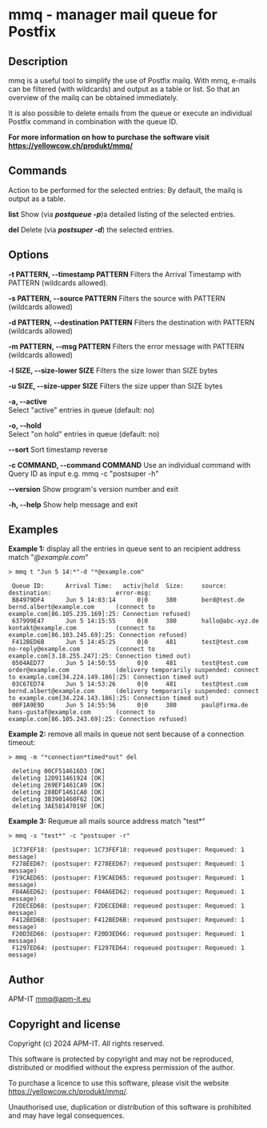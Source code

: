 # mmq - manager mail queue for Postfix 

## Description

mmq is a useful tool to simplify the use of Postfix mailq.
With mmq, e-mails can be filtered (with wildcards) and output as a table or list.
So that an overview of the mailq can be obtained immediately.

It is also possible to delete emails from the queue or execute an individual Postfix command in combination with the queue ID.

**For more information on how to purchase the software visit <https://yellowcow.ch/produkt/mmq/>**

## Commands

Action to be performed for the selected entries:
By default, the mailq is output as a table.

**list**
Show (via ***postqueue -p***)a detailed listing of the selected entries.

**del** Delete (via ***postsuper -d***) the selected entries.

## Options

**-t PATTERN, --timestamp PATTERN**
Filters the Arrival Timestamp with PATTERN (wildcards allowed).
 
**-s PATTERN, --source PATTERN**
Filters the source with PATTERN (wildcards allowed)
  
**-d PATTERN, --destination PATTERN**
Filters the destination with PATTERN (wildcards allowed)

**-m PATTERN, --msg PATTERN**
Filters the error message with PATTERN (wildcards allowed)
  
**-l SIZE, --size-lower SIZE**
Filters the size lower than SIZE bytes
  
**-u SIZE, --size-upper SIZE**
Filters the size upper than SIZE bytes
  
**-a, --active**          
Select "active" entries in queue (default: no)
  
**-o, --hold**           
Select "on hold" entries in queue (default: no)
  
**--sort**
Sort timestamp reverse
  
**-c COMMAND, --command COMMAND**
Use an individual command with Query ID as input e.g. mmq -c "postsuper -h"

**--version**
Show program's version number and exit

**-h, --help**
Show help message and exit

## Examples

**Example 1:** display all the entries in queue sent to an recipient address match "*@example.com*"

    > mmq t "Jun 5 14:*"-d "*@example.com"
     
     Queue ID:      Arrival Time:   activ|hold  Size:     source:               destination:                  error-msg:
     B84979DF4      Jun 5 14:03:14      0|0     380       berd@test.de          bernd.albert@example.com      (connect to example.com[86.105.235.169]:25: Connection refused)
     637999E47      Jun 5 14:15:55      0|0     380       hallo@abc-xyz.de      kontakt@example.com           (connect to example.com[86.103.245.69]:25: Connection refused)
     F412BED6B      Jun 5 14:45:25      0|0     481       test@test.com         no-reply@example.com          (connect to example.com[3.18.255.247]:25: Connection timed out)
     0504AED77      Jun 5 14:50:55      0|0     481       test@test.com         order@example.com             (delivery temporarily suspended: connect to example.com[34.224.149.186]:25: Connection timed out)
     03C67ED74      Jun 5 14:53:26      0|0     481       test@test.com         bernd.albert@example.com      (delivery temporarily suspended: connect to example.com[34.224.143.186]:25: Connection timed out)
     00F1A9E9D      Jun 5 14:55:56      0|0     380       paul@firma.de         hans-gustaf@example.com       (connect to example.com[86.105.243.69]:25: Connection refused)

**Example 2:** remove all mails in queue not sent because of a connection timeout:

    > mmq -m "*connection*timed*out" del

     deleting 00CF514616D3 [OK]
     deleting 12D911461924 [OK]
     deleting 269EF1461CA9 [OK]
     deleting 288DF1461CA0 [OK]
     deleting 3B3901460F62 [OK]
     deleting 3AE58147019F [OK]

**Example 3:** Requeue all mails source address match "test*"

    > mmq -s "test*" -c "postsuper -r"
     
     1C73FEF18: (postsuper: 1C73FEF18: requeued postsuper: Requeued: 1 message)
     F278EED67: (postsuper: F278EED67: requeued postsuper: Requeued: 1 message)
     F19CAED65: (postsuper: F19CAED65: requeued postsuper: Requeued: 1 message)
     F04A6ED62: (postsuper: F04A6ED62: requeued postsuper: Requeued: 1 message)
     F2DECED68: (postsuper: F2DECED68: requeued postsuper: Requeued: 1 message)
     F412BED6B: (postsuper: F412BED6B: requeued postsuper: Requeued: 1 message)
     F20D3ED66: (postsuper: F20D3ED66: requeued postsuper: Requeued: 1 message)
     F1297ED64: (postsuper: F1297ED64: requeued postsuper: Requeued: 1 message)

## Author

APM-IT <mmq@apm-it.eu>

## Copyright and license

Copyright (c) 2024 APM-IT. All rights reserved.

This software is protected by copyright and may not be reproduced, distributed or modified without the express permission of the author.

To purchase a licence to use this software, please visit the website <https://yellowcow.ch/produkt/mmq/>.

Unauthorised use, duplication or distribution of this software is prohibited and may have legal consequences.

